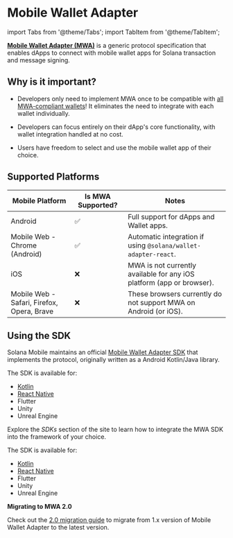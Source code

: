 # Mobile Wallet Adapter

import Tabs from '@theme/Tabs';
import TabItem from '@theme/TabItem';

[**Mobile Wallet Adapter (MWA)**](https://github.com/solana-mobile/mobile-wallet-adapter) is a generic protocol specification that enables dApps to connect with mobile wallet apps for Solana transaction and message signing.

## Why is it important?

- Developers only need to implement MWA once to be compatible with [all MWA-compliant wallets](https://solanamobile.com/wallets)! It eliminates the need to integrate with each wallet individually.

- Developers can focus entirely on their dApp's core functionality, with wallet integration handled at no cost.
 
- Users have freedom to select and use the mobile wallet app of their choice.


## Supported Platforms

| Mobile Platform                            | Is MWA Supported? | Notes                                                                 |
| ------------------------------------------ | ----------------- | --------------------------------------------------------------------- |
| Android                                    | ✅                | Full support for dApps and Wallet apps.                               |
| Mobile Web - Chrome (Android)              | ✅                | Automatic integration if using `@solana/wallet-adapter-react`.        |
| iOS                                        | ❌                | MWA is not currently available for any iOS platform (app or browser). |
| Mobile Web - Safari, Firefox, Opera, Brave | ❌                | These browsers currently do not support MWA on Android (or iOS).      |

## Using the SDK

Solana Mobile maintains an official [Mobile Wallet Adapter SDK](https://github.com/solana-mobile/mobile-wallet-adapter) that implements the protocol, originally written as a Android Kotlin/Java library.


<Tabs>
<TabItem value="For dApps" label="For dApps">

The SDK is available for:

- [Kotlin](/android-native/overview)
- [React Native](/react-native/using_mobile_wallet_adapter)
- Flutter
- Unity
- Unreal Engine

Explore the *SDKs* section of the site to learn how to integrate the MWA SDK into the framework of your choice.

</TabItem>
<TabItem value="For Wallets" label="For Wallets">

The SDK is available for:

- [Kotlin](/android-native/overview)
- [React Native](/react-native/using_mobile_wallet_adapter)
- Flutter
- Unity
- Unreal Engine

**Migrating to MWA 2.0**

Check out the [2.0 migration guide](../mwa/migration/overview.md) to migrate from 1.x version of Mobile Wallet Adapter to the latest version. 

</TabItem>
</Tabs>